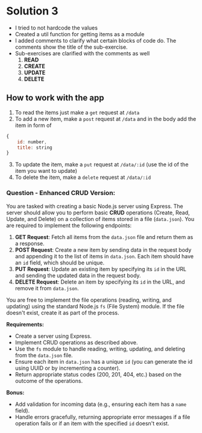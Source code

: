 # Solution 3

-   I tried to not hardcode the values
-   Created a util function for getting items as a module
-   I added comments to clarify what certain blocks of code do. The comments show the title of the sub-exercise.
-   Sub-exercises are clarified with the comments as well
    1. **READ**
    2. **CREATE**
    3. **UPDATE**
    4. **DELETE**

## How to work with the app

1. To read the items just make a `get` request at `/data`
2. To add a new item, make a `post` request at `/data` and in the body add the item in form of

```javascript
{
    id: number,
    title: string
}
```

3. To update the item, make a `put` request at `/data/:id` (use the id of the item you want to update)
4. To delete the item, make a `delete` request at `/data/:id`

### **Question - Enhanced CRUD Version:**

You are tasked with creating a basic Node.js server using Express. The server should allow you to perform basic **CRUD** operations (Create, Read, Update, and Delete) on a collection of items stored in a file (`data.json`). You are required to implement the following endpoints:

1. **GET Request**: Fetch all items from the `data.json` file and return them as a response.
2. **POST Request**: Create a new item by sending data in the request body and appending it to the list of items in `data.json`. Each item should have an `id` field, which should be unique.
3. **PUT Request**: Update an existing item by specifying its `id` in the URL and sending the updated data in the request body.
4. **DELETE Request**: Delete an item by specifying its `id` in the URL, and remove it from `data.json`.

You are free to implement the file operations (reading, writing, and updating) using the standard Node.js `fs` (File System) module. If the file doesn't exist, create it as part of the process.

**Requirements:**

-   Create a server using Express.
-   Implement CRUD operations as described above.
-   Use the `fs` module to handle reading, writing, updating, and deleting from the `data.json` file.
-   Ensure each item in `data.json` has a unique `id` (you can generate the id using UUID or by incrementing a counter).
-   Return appropriate status codes (200, 201, 404, etc.) based on the outcome of the operations.

**Bonus:**

-   Add validation for incoming data (e.g., ensuring each item has a `name` field).
-   Handle errors gracefully, returning appropriate error messages if a file operation fails or if an item with the specified `id` doesn't exist.
